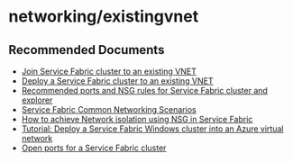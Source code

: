 <properties
	pageTitle="networking/existingvnet"
	description="networking/existingvnet"
	service="microsoft.servicefabric"
	resource="clusters"
	authors="ChiragPavecha"
	ms.author="chiragapa"
	displayOrder=""
	selfHelpType="generic"
	supportTopicIds="32608951"
	resourceTags=""
	productPesIds="15842"
	cloudEnvironments="public, Fairfax"
	articleId="06c1459e-00a9-4091-9a0e-dd3550b4646a"
	ownershipId="Compute_ServiceFabric"
/>

# networking/existingvnet

## **Recommended Documents**
* [Join Service Fabric cluster to an existing VNET](https://stackoverflow.com/questions/36842763/azure-service-fabric-join-virtual-network)<br>
* [Deploy a Service Fabric cluster to an existing VNET](https://blog.techfabric.io/deploying-service-fabric-cluster-to-existing-vnet-with-containers/)<br>
* [Recommended ports and NSG rules for Service Fabric cluster and explorer](https://github.com/Azure/Service-Fabric-Troubleshooting-Guides/blob/master/Security/NSG%20configuration%20for%20Service%20Fabric%20clusters%20Applied%20at%20VNET%20level.md)<br>
* [Service Fabric Common Networking Scenarios](https://blogs.msdn.microsoft.com/kwill/2016/10/05/azure-service-fabric-common-networking-scenarios/)<br>
* [How to achieve Network isolation using NSG in Service Fabric](https://brentdacodemonkey.wordpress.com/2016/08/01/network-isolationsecurity-with-azure-service-fabric/)<br>
* [Tutorial: Deploy a Service Fabric Windows cluster into an Azure virtual network](https://github.com/MicrosoftDocs/azure-docs/blob/master/articles/service-fabric/service-fabric-tutorial-create-vnet-and-windows-cluster.md)<br> 
* [Open ports for a Service Fabric cluster](https://docs.microsoft.com/azure/service-fabric/create-load-balancer-rule)
